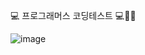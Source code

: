 💻 프로그래머스 코딩테스트 💻✌🏻

![image](https://github.com/user-attachments/assets/1a3cf360-f044-470a-850e-6b8bcc080bcd)
